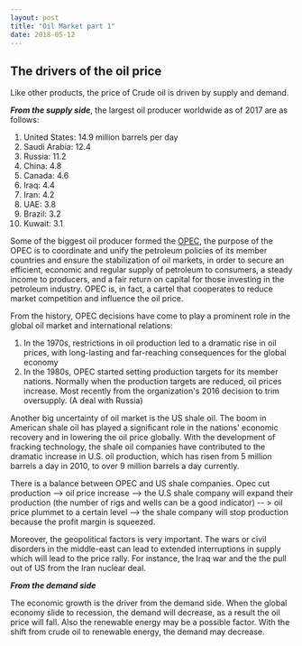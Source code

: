 ```yaml
---
layout: post
title: "Oil Market part 1"
date: 2018-05-12
---
```


## The drivers of the oil price

Like other products, the price of Crude oil is driven by supply and demand. 

**_From the supply side_**, the largest oil producer worldwide as of 2017 are as follows:  
1. United States: 14.9 million barrels per day
2. Saudi Arabia: 12.4
3. Russia: 11.2
4. China: 4.8
5. Canada: 4.6
6. Iraq: 4.4
7. Iran: 4.2
8. UAE: 3.8
9. Brazil: 3.2
10. Kuwait: 3.1

Some of the biggest oil producer formed the [OPEC](https://en.wikipedia.org/wiki/OPEC), the purpose of the OPEC is to coordinate and unify the petroleum policies of its member countries and ensure the stabilization of oil markets, in order to secure an efficient, economic and regular supply of petroleum to consumers, a steady income to producers, and a fair return on capital for those investing in the petroleum industry.  OPEC is, in fact, a cartel that cooperates to reduce market competition and influence the oil price.

From the history, OPEC decisions have come to play a prominent role in the global oil market and international relations:  
1. In the 1970s, restrictions in oil production led to a dramatic rise in oil prices, with long-lasting and far-reaching consequences for the global economy
2. In the 1980s, OPEC started setting production targets for its member nations. Normally when the production targets are reduced, oil prices increase. Most recently from the organization's 2016 decision to trim oversupply. (A deal with Russia)

Another big uncertainty of oil market is the US shale oil. The boom in American shale oil has played a significant role in the nations' economic recovery and in lowering the oil price globally. With the development of fracking technology, the shale oil companies have contributed to the dramatic increase in U.S. oil production, which has risen from 5 million barrels a day in 2010, to over 9 million barrels a day currently. 

There is a balance between OPEC and US shale companies. Opec cut production --> oil price increase --> the U.S shale company will expand their production (the number of rigs and wells can be a good indicator) -- > oil price plummet to a certain level --> the shale company will stop production because the profit margin is squeezed.

Moreover, the geopolitical factors is very important. The wars or civil disorders in the middle-east can lead to extended interruptions in supply which will lead to the price rally. For instance, the Iraq war and the the pull out of US from the Iran nuclear deal.

**_From the demand side_** 

The economic growth is the driver from the demand side. When the global economy slide to recession, the demand will decrease, as a result the oil price will fall. Also the renewable energy may be a possible factor. With the shift from crude oil to renewable energy, the demand may decrease.

